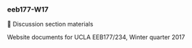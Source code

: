 ### eeb177-W17
:cactus: Discussion section materials

Website documents for UCLA EEB177/234, Winter quarter 2017
